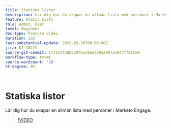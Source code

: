 ```yaml
---
title: Statiska listor
description: Lär dig hur du skapar en allmän lista med personer i Marketo Engage.
feature: Static Lists
role: Admin, User
level: Beginner
doc-type: Feature Video
duration: 232
last-substantial-update: 2025-05-30T00:00:00Z
jira: KT-18221
source-git-commit: 1f7221f18b629fb5a9ea7d9aa907ac847ff01c50
workflow-type: tm+mt
source-wordcount: '28'
ht-degree: 0%

---
```



# Statiska listor

Lär dig hur du skapar en allmän lista med personer i Marketo Engage.

>[!VIDEO](https://video.tv.adobe.com/v/3463191/?learn=on&enablevpops)
